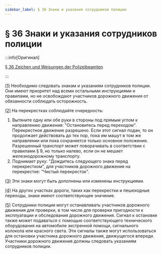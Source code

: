 ```yaml
---
sidebar_label: § 36 Знаки и указания сотрудников полиции
---
```


# § 36 Знаки и указания сотрудников полиции

:::info[Оригинал]

[§ 36 Zeichen und Weisungen der Polizeibeamten](https://www.gesetze-im-internet.de/stvo_2013/__36.html)

:::


<span id="1">[(1)](#1)</span> Необходимо следовать знакам и указаниям сотрудников полиции. Они имеют приоритет над всеми
остальными инструкциями и правилами, но не освобождают участников дорожного движения от
обязанности соблюдать осторожность.


<span id="2">[(2)](#2)</span> На перекрестках соблюдайте очередность:
1. Вытяните одну или обе руки в стороны под прямым углом к направлению движения: "Остановитесь
перед переходом".
Перекрестное движение разрешено.
Если этот сигнал подан, то он продолжает действовать до тех пор, пока им машут в том же
направлении или пока сохраняется только основное положение. Разрешенный транспорт может
поворачивать в соответствии с правилами § 9, но только налево, если он не мешает
железнодорожному транспорту.
2. Поднимает руку:
"Дождитесь следующего знака перед перекрестком",
для участников дорожного движения на перекрестке: "Чистый перекресток".


<span id="3">[(3)](#3)</span> Эти знаки могут быть дополнены или изменены инструкциями.


<span id="4">[(4)](#4)</span> На других участках дороги, таких как перекрестки и пешеходные переходы, знаки имеют
соответствующее значение.


<span id="5">[(5)](#5)</span> Сотрудники полиции могут останавливать участников дорожного движения для проверки, в том числе
для проверки пригодности к эксплуатации и обследования дорожного движения. Сигнал к остановке
также может подаваться с помощью соответствующего технического оборудования на автомобиле
экстренной помощи, сигнального колокола или красного света. Эти сигналы также могут использоваться
для остановки участника дорожного движения, движущегося впереди. Участники дорожного движения
должны следовать указаниям сотрудников полиции.
